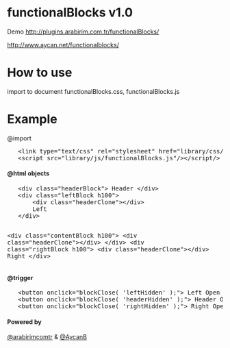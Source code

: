 functionalBlocks v1.0 
================

Demo  http://plugins.arabirim.com.tr/functionalBlocks/

http://www.aycan.net/functionalblocks/

How to use
================

import to document functionalBlocks.css, functionalBlocks.js 


Example
================

@import

<pre>
   &lt;link type="text/css" rel="stylesheet" href="library/css/functionalBlocks.css"/&gt;
   &lt;script src="library/js/functionalBlocks.js"/&gt;&lt;/script/&gt;
</pre>
<h4>@html objects</h4>
<pre>
   &lt;div class="headerBlock"&gt; Header &lt;/div&gt;
   &lt;div class="leftBlock h100"&gt;
       &lt;div class="headerClone"&gt;&lt;/div&gt;
       Left
   &lt;/div&gt;
   
   &lt;div class="contentBlock h100"&gt;
       &lt;div class="headerClone"&gt;&lt;/div&gt;
   &lt;/div&gt;
   &lt;div class="rightBlock h100"&gt;
       &lt;div class="headerClone"&gt;&lt;/div&gt;
       Right
   &lt;/div&gt;
</pre>

<h4>@trigger</h4>
<pre>
   &lt;button onclick="blockClose( 'leftHidden' );"&gt; Left Open / Close &lt;/button&gt;
   &lt;button onclick="blockClose( 'headerHidden' );"&gt; Header Open / Close &lt;/button&gt;
   &lt;button onclick="blockClose( 'rightHidden' );"&gt; Right Open / Close &lt;/button&gt;
</pre>
<h4>Powered by</h4>
<p>
<a href="http://www.twitter.com/arabirimcomtr" target="_blank">@arabirimcomtr</a>
&  
<a href="http://www.twitter.com/AycanB" target="_blank">@AycanB</a>
</p>

